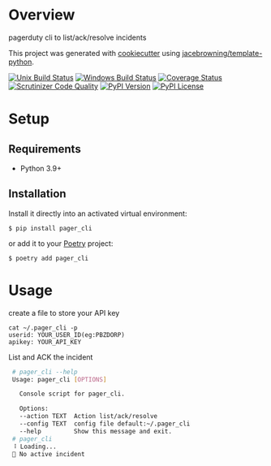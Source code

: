# Overview

pagerduty cli to list/ack/resolve incidents

This project was generated with [cookiecutter](https://github.com/audreyr/cookiecutter) using [jacebrowning/template-python](https://github.com/jacebrowning/template-python).

[![Unix Build Status](https://img.shields.io/travis/com/frankiexyz/pager_cli.svg?label=unix)](https://travis-ci.com/frankiexyz/pager_cli)
[![Windows Build Status](https://img.shields.io/appveyor/ci/frankiexyz/pager_cli.svg?label=windows)](https://ci.appveyor.com/project/frankiexyz/pager_cli)
[![Coverage Status](https://img.shields.io/codecov/c/gh/frankiexyz/pager_cli)](https://codecov.io/gh/frankiexyz/pager_cli)
[![Scrutinizer Code Quality](https://img.shields.io/scrutinizer/g/frankiexyz/pager_cli.svg)](https://scrutinizer-ci.com/g/frankiexyz/pager_cli)
[![PyPI Version](https://img.shields.io/pypi/v/pager_cli.svg)](https://pypi.org/project/pager_cli)
[![PyPI License](https://img.shields.io/pypi/l/pager_cli.svg)](https://pypi.org/project/pager_cli)

# Setup

## Requirements

* Python 3.9+

## Installation

Install it directly into an activated virtual environment:

```text
$ pip install pager_cli
```

or add it to your [Poetry](https://poetry.eustace.io/) project:

```text
$ poetry add pager_cli
```

# Usage

create a file to store your API key
```text
cat ~/.pager_cli -p
userid: YOUR_USER_ID(eg:PBZDORP)
apikey: YOUR_API_KEY
```

List and ACK the incident
```bash
 # pager_cli --help
 Usage: pager_cli [OPTIONS]

   Console script for pager_cli.

   Options:
   --action TEXT  Action list/ack/resolve
   --config TEXT  config file default:~/.pager_cli
   --help         Show this message and exit.
 # pager_cli
 ⠸ Loading...
 🦾 No active incident
```
